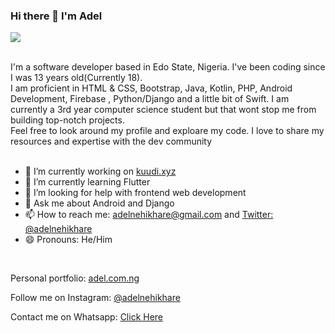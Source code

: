### Hi there 👋 I'm Adel<br>

<img src="https://user-images.githubusercontent.com/18511990/134471173-74863be1-4361-467e-bb05-b358c957795c.png"> <br>



<br>
I'm a software developer based in Edo State, Nigeria. I've been coding since I was 13 years old(Currently 18).<br>
I am proficient in HTML & CSS, Bootstrap, Java, Kotlin, PHP, Android Development, Firebase , Python/Django and a little bit of Swift.
I am currently a 3rd year computer science student but that wont stop me from building top-notch projects.<br>
Feel free to look around my profile and exploare my code.  I love to share my resources and expertise with the dev community<br>
<br>

- 🔭 I’m currently working on <a href="http://kuudi.xyz">kuudi.xyz</a>
- 🌱 I’m currently learning Flutter
- 🤔 I’m looking for help with frontend web development
- 💬 Ask me about Android and Django
- 📫 How to reach me: adelnehikhare@gmail.com and <a href="https://twitter.com/adelnehikhare">Twitter: @adelnehikhare</a>
- 😄 Pronouns: He/Him<br>

<br>
<p>Personal portfolio: <a href="https://adel.com.ng">adel.com.ng</a></p>
<p>Follow me on Instagram: <a href="https://instagram.com/adelnehikhare">@adelnehikhare</a></p>
<p>Contact me on Whatsapp: <a href="https://wa.me/2348114536476">Click Here</a></p>

<!--
**Adel09/Adel09** is a ✨ _special_ ✨ repository because its `README.md` (this file) appears on your GitHub profile.

Here are some ideas to get you started:

- 🔭 I’m currently working on ...
- 🌱 I’m currently learning ...
- 👯 I’m looking to collaborate on ...
- 🤔 I’m looking for help with ...
- 💬 Ask me about ...
- 📫 How to reach me: ...
- 😄 Pronouns: ...
- ⚡ Fun fact: ...
-->
